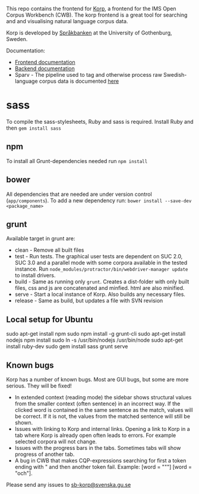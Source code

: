 This repo contains the frontend for [Korp](https://spraakbanken.gu.se/korp), a frontend for the IMS Open Corpus Workbench (CWB). The korp frontend is a great tool for searching and
and visualising natural language corpus data. 

Korp is developed by [Språkbanken](https://spraakbanken.gu.se) at the University of Gothenburg, Sweden. 

Documentation:
- [Frontend documentation](https://spraakbanken.gu.se/eng/research/infrastructure/korp/distribution/frontend)
- [Backend documentation](https://spraakbanken.gu.se/eng/research/infrastructure/korp/distribution/backend)
- Sparv - The pipeline used to tag and otherwise process raw Swedish-language corpus data is documented [here](https://spraakbanken.gu.se/eng/research/infrastructure/korp/distribution/corpuspipeline)

# sass

To compile the sass-stylesheets, Ruby and sass is required. Install Ruby and then `gem install sass`

## npm

To install all Grunt-dependencies needed run `npm install`

## bower

All dependencies that are needed are under version control (`app/components`). To add a new dependency run:
`bower install --save-dev <package_name>`

## grunt

Available target in grunt are:
- clean - Remove all built files
- test - Run tests. The graphical user tests are dependent on SUC 2.0, SUC 3.0 and a parallel mode with some corpora available in the tested instance. Run `node_modules/protractor/bin/webdriver-manager update` to install drivers.
- build - Same as running only `grunt`. Creates a dist-folder with only built files, css and js are concatenated and minfied. html are also minified.
- serve - Start a local instance of Korp. Also builds any necessary files.
- release - Same as build, but updates a file with SVN revision

## Local setup for Ubuntu
sudo apt-get install npm
sudo npm install -g grunt-cli
sudo apt-get install nodejs
npm install
sudo ln -s /usr/bin/nodejs /usr/bin/node
sudo apt-get install ruby-dev
sudo gem install sass
grunt serve

## Known bugs

Korp has a number of known bugs. Most are GUI bugs, but some are more serious. They will be fixed!

- In extended context (reading mode) the sidebar shows structural values from the smaller context (often sentence) in an incorrect way. If the clicked word is contained in the same sentence as the match, values will be correct. If it is not, the values from the matched sentence will still be shown.
- Issues with linking to Korp and internal links. Opening a link to Korp in a tab where Korp is already open often leads to errors. For example selected corpora will not change.
- Issues with the progress bars in the tabs. Sometimes tabs will show progress of another tab.
- A bug in CWB that makes CQP-expressions searching for first a token ending with " and then another token fail. Example: [word = "\""] [word = "och"].

Please send any issues to sb-korp@svenska.gu.se